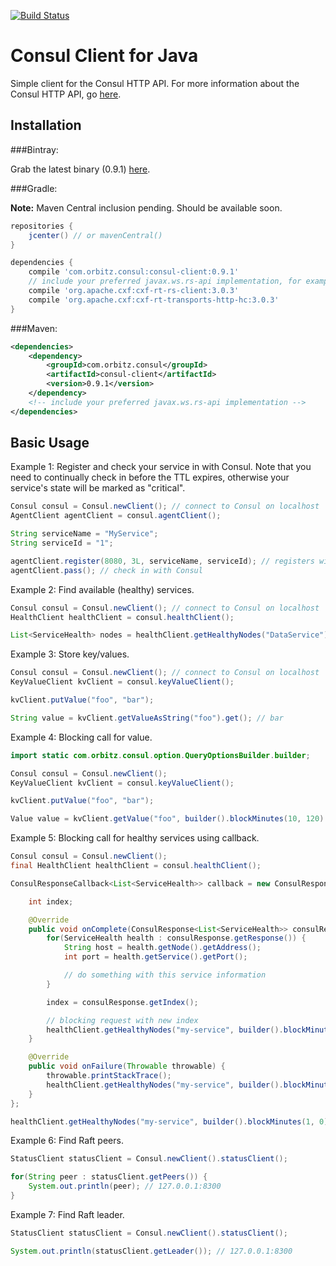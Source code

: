 [![Build Status](https://api.shippable.com/projects/543452637a7fb11eaa64a5c8/badge?branchName=master)](https://app.shippable.com/projects/543452637a7fb11eaa64a5c8/builds/latest)

Consul Client for Java
======================

Simple client for the Consul HTTP API.  For more information about the Consul HTTP API, go [here](http://www.consul.io/docs/agent/http.html).

Installation
-----------

###Bintray:

Grab the latest binary (0.9.1) [here](http://dl.bintray.com/orbitz/consul-client/com/orbitz/consul/consul-client/0.9.1/#consul-client-0.9.1.jar).

###Gradle:

**Note:** Maven Central inclusion pending.  Should be available soon.

```groovy
repositories {
    jcenter() // or mavenCentral()
}

dependencies {
    compile 'com.orbitz.consul:consul-client:0.9.1'
    // include your preferred javax.ws.rs-api implementation, for example:
    compile 'org.apache.cxf:cxf-rt-rs-client:3.0.3'
    compile 'org.apache.cxf:cxf-rt-transports-http-hc:3.0.3'
}
```

###Maven:

```xml
<dependencies>
    <dependency>
        <groupId>com.orbitz.consul</groupId>
        <artifactId>consul-client</artifactId>
        <version>0.9.1</version>
    </dependency>
    <!-- include your preferred javax.ws.rs-api implementation -->
</dependencies>
```

Basic Usage
-----------

Example 1: Register and check your service in with Consul.  Note that you need to continually check in before the TTL expires, otherwise your service's state will be marked as "critical".

```java
Consul consul = Consul.newClient(); // connect to Consul on localhost
AgentClient agentClient = consul.agentClient();

String serviceName = "MyService";
String serviceId = "1";

agentClient.register(8080, 3L, serviceName, serviceId); // registers with a TTL of 3 seconds
agentClient.pass(); // check in with Consul
```

Example 2: Find available (healthy) services.

```java
Consul consul = Consul.newClient(); // connect to Consul on localhost
HealthClient healthClient = consul.healthClient();

List<ServiceHealth> nodes = healthClient.getHealthyNodes("DataService").getResponse(); // discover only "passing" nodes
```

Example 3: Store key/values.

```java
Consul consul = Consul.newClient(); // connect to Consul on localhost
KeyValueClient kvClient = consul.keyValueClient();

kvClient.putValue("foo", "bar");

String value = kvClient.getValueAsString("foo").get(); // bar
```

Example 4: Blocking call for value.

```java
import static com.orbitz.consul.option.QueryOptionsBuilder.builder;

Consul consul = Consul.newClient();
KeyValueClient kvClient = consul.keyValueClient();

kvClient.putValue("foo", "bar");

Value value = kvClient.getValue("foo", builder().blockMinutes(10, 120).build()).get(); // will block (long poll) for 10 minutes or until "foo"'s value changes.
```

Example 5: Blocking call for healthy services using callback.

```java
Consul consul = Consul.newClient();
final HealthClient healthClient = consul.healthClient();

ConsulResponseCallback<List<ServiceHealth>> callback = new ConsulResponseCallback<List<ServiceHealth>>() {

    int index;

    @Override
    public void onComplete(ConsulResponse<List<ServiceHealth>> consulResponse) {
        for(ServiceHealth health : consulResponse.getResponse()) {
            String host = health.getNode().getAddress();
            int port = health.getService().getPort();

            // do something with this service information
        }

        index = consulResponse.getIndex();

        // blocking request with new index
        healthClient.getHealthyNodes("my-service", builder().blockMinutes(5, index).build(), this);
    }

    @Override
    public void onFailure(Throwable throwable) {
        throwable.printStackTrace();
        healthClient.getHealthyNodes("my-service", builder().blockMinutes(5, index).build(), this);
    }
};

healthClient.getHealthyNodes("my-service", builder().blockMinutes(1, 0).build(), callback);
```         

Example 6: Find Raft peers.

```java
StatusClient statusClient = Consul.newClient().statusClient();

for(String peer : statusClient.getPeers()) {
	System.out.println(peer); // 127.0.0.1:8300
}
```

Example 7: Find Raft leader.

```java
StatusClient statusClient = Consul.newClient().statusClient();

System.out.println(statusClient.getLeader()); // 127.0.0.1:8300
```
